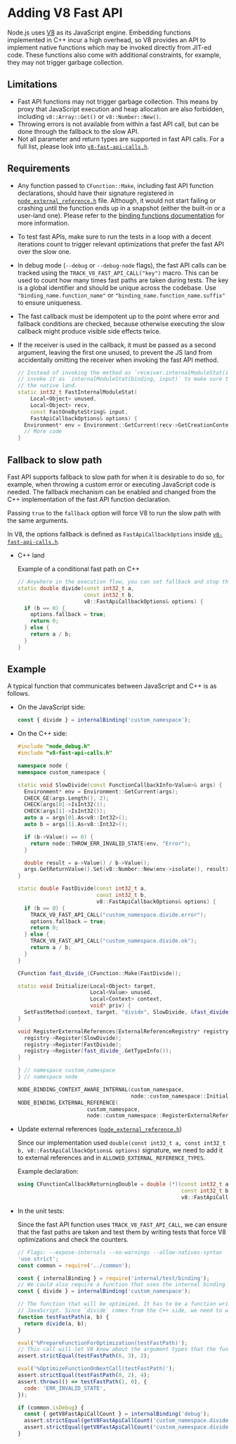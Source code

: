 # Adding V8 Fast API

Node.js uses [V8](https://v8.dev/) as its JavaScript engine.
Embedding functions implemented in C++ incur a high overhead, so V8
provides an API to implement native functions which may be invoked directly
from JIT-ed code. These functions also come with additional constraints,
for example, they may not trigger garbage collection.

## Limitations

* Fast API functions may not trigger garbage collection. This means by proxy
  that JavaScript execution and heap allocation are also forbidden, including
  `v8::Array::Get()` or `v8::Number::New()`.
* Throwing errors is not available from within a fast API call, but can be done
  through the fallback to the slow API.
* Not all parameter and return types are supported in fast API calls.
  For a full list, please look into
  [`v8-fast-api-calls.h`](../../deps/v8/include/v8-fast-api-calls.h).

## Requirements

* Any function passed to `CFunction::Make`, including fast API function
  declarations, should have their signature registered in
  [`node_external_reference.h`](../../src/node_external_reference.h) file.
  Although, it would not start failing or crashing until the function ends up
  in a snapshot (either the built-in or a user-land one). Please refer to the
  [binding functions documentation](../../src/README.md#binding-functions) for more
  information.
* To test fast APIs, make sure to run the tests in a loop with a decent
  iterations count to trigger relevant optimizations that prefer the fast API
  over the slow one.
* In debug mode (`--debug` or `--debug-node` flags), the fast API calls can be
  tracked using the `TRACK_V8_FAST_API_CALL("key")` macro. This can be used to
  count how many times fast paths are taken during tests. The key is a global
  identifier and should be unique across the codebase.
  Use `"binding_name.function_name"` or `"binding_name.function_name.suffix"` to
  ensure uniqueness.
* The fast callback must be idempotent up to the point where error and fallback
  conditions are checked, because otherwise executing the slow callback might
  produce visible side effects twice.
* If the receiver is used in the callback, it must be passed as a second argument,
  leaving the first one unused, to prevent the JS land from accidentally omitting the receiver when
  invoking the fast API method.

  ```cpp
  // Instead of invoking the method as `receiver.internalModuleStat(input)`, the JS land should
  // invoke it as `internalModuleStat(binding, input)` to make sure the binding is available to
  // the native land.
  static int32_t FastInternalModuleStat(
      Local<Object> unused,
      Local<Object> recv,
      const FastOneByteString& input,
      FastApiCallbackOptions& options) {
    Environment* env = Environment::GetCurrent(recv->GetCreationContextChecked());
    // More code
  }
  ```

## Fallback to slow path

Fast API supports fallback to slow path for when it is desirable to do so,
for example, when throwing a custom error or executing JavaScript code is
needed. The fallback mechanism can be enabled and changed from the C++
implementation of the fast API function declaration.

Passing `true` to the `fallback` option will force V8 to run the slow path
with the same arguments.

In V8, the options fallback is defined as `FastApiCallbackOptions` inside
[`v8-fast-api-calls.h`](../../deps/v8/include/v8-fast-api-calls.h).

* C++ land

  Example of a conditional fast path on C++

  ```cpp
  // Anywhere in the execution flow, you can set fallback and stop the execution.
  static double divide(const int32_t a,
                       const int32_t b,
                       v8::FastApiCallbackOptions& options) {
    if (b == 0) {
      options.fallback = true;
      return 0;
    } else {
      return a / b;
    }
  }
  ```

## Example

A typical function that communicates between JavaScript and C++ is as follows.

* On the JavaScript side:

  ```js
  const { divide } = internalBinding('custom_namespace');
  ```

* On the C++ side:

  ```cpp
  #include "node_debug.h"
  #include "v8-fast-api-calls.h"

  namespace node {
  namespace custom_namespace {

  static void SlowDivide(const FunctionCallbackInfo<Value>& args) {
    Environment* env = Environment::GetCurrent(args);
    CHECK_GE(args.Length(), 2);
    CHECK(args[0]->IsInt32());
    CHECK(args[1]->IsInt32());
    auto a = args[0].As<v8::Int32>();
    auto b = args[1].As<v8::Int32>();

    if (b->Value() == 0) {
      return node::THROW_ERR_INVALID_STATE(env, "Error");
    }

    double result = a->Value() / b->Value();
    args.GetReturnValue().Set(v8::Number::New(env->isolate(), result));
  }

  static double FastDivide(const int32_t a,
                           const int32_t b,
                           v8::FastApiCallbackOptions& options) {
    if (b == 0) {
      TRACK_V8_FAST_API_CALL("custom_namespace.divide.error");
      options.fallback = true;
      return 0;
    } else {
      TRACK_V8_FAST_API_CALL("custom_namespace.divide.ok");
      return a / b;
    }
  }

  CFunction fast_divide_(CFunction::Make(FastDivide));

  static void Initialize(Local<Object> target,
                         Local<Value> unused,
                         Local<Context> context,
                         void* priv) {
    SetFastMethod(context, target, "divide", SlowDivide, &fast_divide_);
  }

  void RegisterExternalReferences(ExternalReferenceRegistry* registry) {
    registry->Register(SlowDivide);
    registry->Register(FastDivide);
    registry->Register(fast_divide_.GetTypeInfo());
  }

  } // namespace custom_namespace
  } // namespace node

  NODE_BINDING_CONTEXT_AWARE_INTERNAL(custom_namespace,
                                      node::custom_namespace::Initialize);
  NODE_BINDING_EXTERNAL_REFERENCE(
                        custom_namespace,
                        node::custom_namespace::RegisterExternalReferences);
  ```

* Update external references ([`node_external_reference.h`](../../src/node_external_reference.h))

  Since our implementation used
  `double(const int32_t a, const int32_t b, v8::FastApiCallbackOptions& options)`
  signature, we need to add it to external references and in
  `ALLOWED_EXTERNAL_REFERENCE_TYPES`.

  Example declaration:

  ```cpp
  using CFunctionCallbackReturningDouble = double (*)(const int32_t a,
                                                      const int32_t b,
                                                      v8::FastApiCallbackOptions& options);
  ```

* In the unit tests:

  Since the fast API function uses `TRACK_V8_FAST_API_CALL`, we can ensure that
  the fast paths are taken and test them by writing tests that force
  V8 optimizations and check the counters.

  ```js
  // Flags: --expose-internals --no-warnings --allow-natives-syntax
  'use strict';
  const common = require('../common');

  const { internalBinding } = require('internal/test/binding');
  // We could also require a function that uses the internal binding internally.
  const { divide } = internalBinding('custom_namespace');

  // The function that will be optimized. It has to be a function written in
  // JavaScript. Since `divide` comes from the C++ side, we need to wrap it.
  function testFastPath(a, b) {
    return divide(a, b);
  }

  eval('%PrepareFunctionForOptimization(testFastPath)');
  // This call will let V8 know about the argument types that the function expects.
  assert.strictEqual(testFastPath(6, 3), 2);

  eval('%OptimizeFunctionOnNextCall(testFastPath)');
  assert.strictEqual(testFastPath(8, 2), 4);
  assert.throws(() => testFastPath(1, 0), {
    code: 'ERR_INVALID_STATE',
  });

  if (common.isDebug) {
    const { getV8FastApiCallCount } = internalBinding('debug');
    assert.strictEqual(getV8FastApiCallCount('custom_namespace.divide.ok'), 1);
    assert.strictEqual(getV8FastApiCallCount('custom_namespace.divide.error'), 1);
  }
  ```
